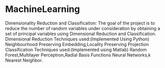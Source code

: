 # MachineLearning
Dimensionality Reduction and Classification:
The goal of the project is to reduce the number of random variables under
consideration by obtaining a set of principal variables using Dimensional
Reduction and Classification.
Dimensional Reduction Techniques used:(Implemented Using Python)
Neighbourhood Preserving Embedding,Locality Preserving Projection 
Classification Techniques used:(Implemented using Matlab)
Random Forest,Multilayer Perceptron,Radial Basis Functions Neural Networks,k Nearest Neighbor.
